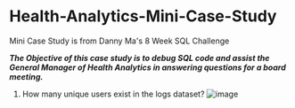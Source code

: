 # Health-Analytics-Mini-Case-Study
Mini Case Study is from Danny Ma's 8 Week SQL Challenge

***The Objective of this case study is to debug SQL code and assist the General Manager of Health Analytics in answering questions for a board meeting.***

 1. How many unique users exist in the logs dataset?
![image](https://user-images.githubusercontent.com/74512335/120242106-1a47d280-c232-11eb-9045-c4d39a2582bb.png)
